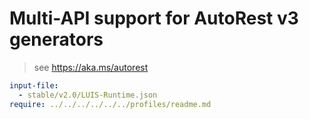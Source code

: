# Multi-API support for AutoRest v3 generators

> see https://aka.ms/autorest

``` yaml $(enable-multi-api)
input-file:
  - stable/v2.0/LUIS-Runtime.json
require: ../../../../../../profiles/readme.md
```
